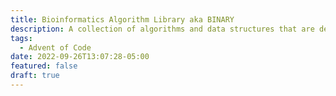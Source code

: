 ```yaml
---
title: Bioinformatics Algorithm Library aka BINARY
description: A collection of algorithms and data structures that are designed for modern C++ bioinformatics applications.
tags:
  - Advent of Code
date: 2022-09-26T13:07:28-05:00
featured: false
draft: true
---
```

